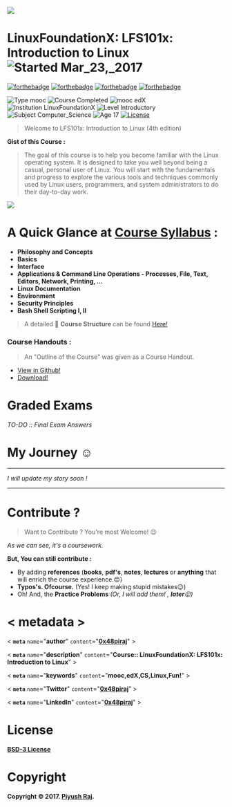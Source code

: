 ![](https://d37djvu3ytnwxt.cloudfront.net/assets/courseware/v1/7043bebde379730f702f381d4b1d4e8c/asset-v1:LinuxFoundationX+LFS101x+1T2017+type@asset+block/LF_logo_color.jpg)
# LinuxFoundationX: LFS101x: Introduction to Linux ![Started Mar_23,_2017](https://img.shields.io/badge/Started-Mar_23,_2017-orange.svg)
[![forthebadge](http://forthebadge.com/images/badges/built-with-love.svg)](http://forthebadge.com)
[![forthebadge](http://forthebadge.com/images/badges/makes-people-smile.svg)](http://forthebadge.com)
[![forthebadge](http://forthebadge.com/images/badges/powered-by-responsibility.svg)](http://forthebadge.com)
[![forthebadge](http://forthebadge.com/images/badges/winter-is-coming.svg)](http://forthebadge.com)

![Type mooc](https://img.shields.io/badge/Type-mooc-blue.svg)
![Course Completed](https://img.shields.io/badge/Course-Completed-brightgreen.svg)
![mooc edX](https://img.shields.io/badge/mooc-edX-blue.svg)
![Institution LinuxFoundationX](https://img.shields.io/badge/Institution-LinuxFoundationX-red.svg)
![Level Introductory](https://img.shields.io/badge/Level-Introductory-yellow.svg)
![Subject Computer_Science](https://img.shields.io/badge/Subject-Computer_Science-FF69A4.svg)
![Age 17](https://img.shields.io/badge/Age-17-brightgreen.svg)
[![License](https://img.shields.io/badge/License-BSD%203--Clause-blue.svg)](https://github.com/0x48piraj/LinuxFoundationX-LFS101x-Introduction-to-Linux/blob/master/LICENSE)


> Welcome to LFS101x: Introduction to Linux (4th edition)


**Gist of this Course :**
> The goal of this course is to help you become familiar with the Linux operating system. It is designed to take you well beyond being a casual, personal user of Linux. You will start with the fundamentals and progress to explore the various tools and techniques commonly used by Linux users, programmers, and system administrators to do their day-to-day work.

![](https://d37djvu3ytnwxt.cloudfront.net/assets/courseware/v1/4e1a4f522ae18ac0b1d334c2076dfe70/asset-v1:LinuxFoundationX+LFS101x+1T2017+type@asset+block/LFS01_ch0_screen_02.jpg)

# A Quick Glance at [Course Syllabus](https://github.com/0x48piraj/LinuxFoundationX-LFS101x-Introduction-to-Linux/blob/master/syllabus.md) :

* **Philosophy and Concepts**
* **Basics**
* **Interface**
* **Applications & Command Line Operations - Processes, File, Text, Editors, Network, Printing, ...**
* **Linux Documentation**
* **Environment**
* **Security Principles**
* **Bash Shell Scripting I, II**
> A detailed :ledger: **Course Structure** can be found [Here!](https://github.com/0x48piraj/LinuxFoundationX-LFS101x-Introduction-to-Linux/blob/master/syllabus.md)

### Course Handouts :
> An "Outline of the Course" was given as a Course Handout.

* [View in Github!](https://github.com/0x48piraj/LinuxFoundationX-LFS101x-Introduction-to-Linux/blob/master/Course%20Handouts/LFS101x_-_Introduction_to_Linux_Outline.pdf)
* [Download!](https://github.com/0x48piraj/LinuxFoundationX-LFS101x-Introduction-to-Linux/raw/master/Course%20Handouts/LFS101x_-_Introduction_to_Linux_Outline.pdf)

# Graded Exams

*TO-DO :: Final Exam Answers*

# My Journey :relaxed:

---
*I will update my story soon !*

---

# Contribute ?
> Want to Contribute ? You're most Welcome! :wink:

*As we can see, it's a coursework.*

**But, You can still contribute :**

* By adding **references** (**books**, **pdf's**, **notes**, **lectures** or **anything** that will enrich the course experience.:blush:)
* **Typos's. Ofcourse.** (Yes! I keep making stupid mistakes:wink:)
* Oh! And, the **Practice Problems** *(Or, I will add them! , **later**:stuck_out_tongue:)*

# < metadata >
  
  < **`meta`** `name`="**author**" `content`="**[0x48piraj](https://github.com/0x48piraj)**" >
  
  < **`meta`** `name`="**description**" `content`="**Course:: LinuxFoundationX: LFS101x: Introduction to Linux**" >
  
  < **`meta`** `name`="**keywords**" `content`="**mooc,edX,CS,Linux,Fun!**" >
  
  < **`meta`** `name`="**Twitter**" `content`="**[0x48piraj](https://twitter.com/0x48piraj)**" >
  
  < **`meta`** `name`="**LinkedIn**" `content`="**[0x48piraj](https://www.linkedin.com/in/0x48piraj/)**" >
  

# License
**[BSD-3 License](https://opensource.org/licenses/BSD-3-Clause)**

# Copyright
**Copyright © 2017. [Piyush Raj](https://github.com/0x48piraj).**

